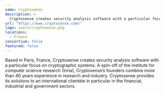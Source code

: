 ```yaml
---
name: Cryptosense
description: > 
  Cryptosense creates security analysis software with a particular focus on cryptographic systems
url: "https://www.cryptosense.com/"
logo: users/cryptosense.png
locations: 
  - France
consortium: false
featured: false
---
```


Based in Paris, France, Cryptosense creates security analysis software with a particular focus on cryptographic systems. A spin-off of the institute for computer science research (Inria), Cryptosense’s founders combine more than 40 years experience in research and industry. Cryptosense provides its solutions to an international clientèle in particular in the financial, industrial and government sectors.
